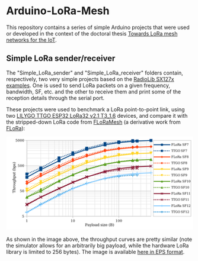 # Arduino-LoRa-Mesh

This repository contains a series of simple Arduino projects that were used or developed in the context of the doctoral thesis [Towards LoRa mesh networks for the IoT](http://hdl.handle.net/2117/360904).

## Simple LoRa sender/receiver

The "Simple_LoRa_sender" and "Simple_LoRa_receiver" folders contain, respectively, two very simple projects based on the [RadioLib SX127x examples](https://github.com/jgromes/RadioLib/tree/master/examples/SX127x). One is used to send LoRa packets on a given frequency, bandwidth, SF, etc. and the other to receive them and print some of the reception details through the serial port.

These projects were used to benchmark a LoRa point-to-point link, using two [LILYGO TTGO ESP32 LoRa32 v2.1 T3_1.6](http://www.lilygo.cn/prod_view.aspx?TypeId=50003&Id=1130&FId=t3:50003:3) devices, and compare it with the stripped-down LoRa code from [FLoRaMesh](https://github.com/DSG-UPC/FLoRaMesh) (a derivative work from [FLoRa](https://flora.aalto.fi/)):

![Throughput comparison between hardware-based LoRa point-to-point link and FLoRaMesh simulated link.](/img/benchmark_flora_ttgo_throughput.png "Throughput comparison between hardware-based LoRa point-to-point link and FLoRaMesh simulated link.")

As shown in the image above, the throughput curves are pretty similar (note the simulator allows for an arbitrarily big payload, while the hardware LoRa library is limited to 256 bytes). The image is available [here in EPS format](img/benchmark_flora_ttgo_throughput.eps).
